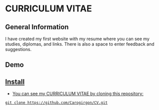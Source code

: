 # CURRICULUM VITAE

## General Information
I have created my first website with my resume where you can see my studies, diplomas, and links. There is also a space to enter feedback and suggestions.

## Demo

<a href='https://rlzb44.mimo.run/index.html' target='_blank'>

## Install
- You can see my CURRICULUM VITAE by cloning this repository:
```
git clone https://github.com/Carogirgon/CV.git
```
